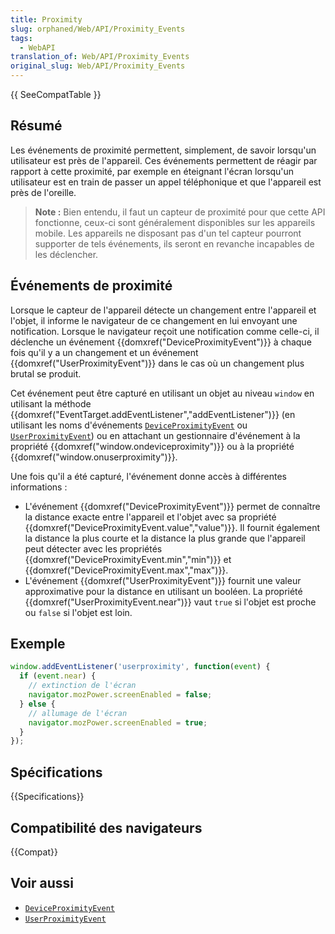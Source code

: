 ```yaml
---
title: Proximity
slug: orphaned/Web/API/Proximity_Events
tags:
  - WebAPI
translation_of: Web/API/Proximity_Events
original_slug: Web/API/Proximity_Events
---
```


{{ SeeCompatTable }}

## Résumé

Les événements de proximité permettent, simplement, de savoir lorsqu'un utilisateur est près de l'appareil. Ces événements permettent de réagir par rapport à cette proximité, par exemple en éteignant l'écran lorsqu'un utilisateur est en train de passer un appel téléphonique et que l'appareil est près de l'oreille.

> **Note :** Bien entendu, il faut un capteur de proximité pour que cette API fonctionne, ceux-ci sont généralement disponibles sur les appareils mobile. Les appareils ne disposant pas d'un tel capteur pourront supporter de tels événements, ils seront en revanche incapables de les déclencher.

## Événements de proximité

Lorsque le capteur de l'appareil détecte un changement entre l'appareil et l'objet, il informe le navigateur de ce changement en lui envoyant une notification. Lorsque le navigateur reçoit une notification comme celle-ci, il déclenche un événement {{domxref("DeviceProximityEvent")}} à chaque fois qu'il y a un changement et un événement {{domxref("UserProximityEvent")}} dans le cas où un changement plus brutal se produit.

Cet événement peut être capturé en utilisant un objet au niveau `window` en utilisant la méthode {{domxref("EventTarget.addEventListener","addEventListener")}} (en utilisant les noms d'événements [`DeviceProximityEvent`](/fr/docs/Web/API/DeviceProximityEvent) ou [`UserProximityEvent`](/fr/docs/Web/API/UserProximityEvent)) ou en attachant un gestionnaire d'événement à la propriété {{domxref("window.ondeviceproximity")}} ou à la propriété {{domxref("window.onuserproximity")}}.

Une fois qu'il a été capturé, l'événement donne accès à différentes informations :

- L'événement {{domxref("DeviceProximityEvent")}} permet de connaître la distance exacte entre l'appareil et l'objet avec sa propriété {{domxref("DeviceProximityEvent.value","value")}}. Il fournit également la distance la plus courte et la distance la plus grande que l'appareil peut détecter avec les propriétés {{domxref("DeviceProximityEvent.min","min")}} et {{domxref("DeviceProximityEvent.max","max")}}.
- L'événement {{domxref("UserProximityEvent")}} fournit une valeur approximative pour la distance en utilisant un booléen. La propriété {{domxref("UserProximityEvent.near")}} vaut `true` si l'objet est proche ou `false` si l'objet est loin.

## Exemple

```js
window.addEventListener('userproximity', function(event) {
  if (event.near) {
    // extinction de l'écran
    navigator.mozPower.screenEnabled = false;
  } else {
    // allumage de l'écran
    navigator.mozPower.screenEnabled = true;
  }
});
```

## Spécifications

{{Specifications}}

## Compatibilité des navigateurs

{{Compat}}

## Voir aussi

- [`DeviceProximityEvent`](/fr/docs/Web/API/DeviceProximityEvent)
- [`UserProximityEvent`](/fr/docs/Web/API/UserProximityEvent)
